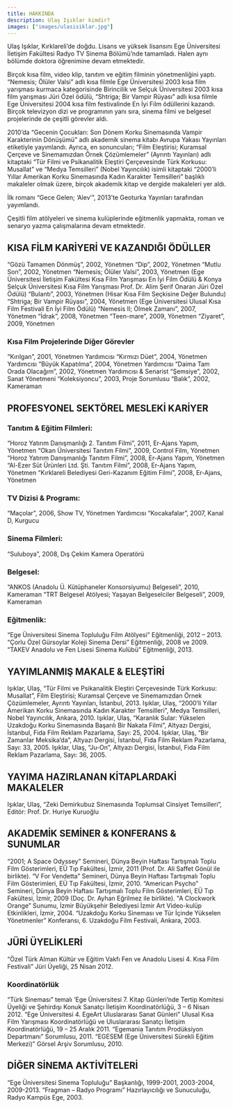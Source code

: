 ```yaml
---
title: HAKKINDA
description: Ulaş Işıklar kimdir?
images: ["images/ulasisiklar.jpg"]
---
```



Ulaş Işıklar, Kırklareli’de doğdu. Lisans ve yüksek lisansını Ege Üniversitesi İletişim Fakültesi Radyo TV Sinema Bölümü’nde tamamladı. Halen aynı bölümde doktora öğrenimine devam etmektedir.

Birçok kısa film, video klip, tanıtım ve eğitim filminin yönetmenliğini yaptı. “Nemesis; Ölüler Valsi” adlı kısa filmle Ege Üniversitesi 2003 kısa film yarışması kurmaca kategorisinde Birincilik ve Selçuk Üniversitesi 2003 kısa film yarışması Jüri Özel ödülü, “Shtriga; Bir Vampir Rüyası” adlı kısa filmle Ege Üniversitesi 2004 kısa film festivalinde En İyi Film ödüllerini kazandı. Birçok televizyon dizi ve programının yanı sıra, sinema filmi ve belgesel projelerinde de çeşitli görevler aldı.

2010’da “Gecenin Çocukları: Son Dönem Korku Sinemasında Vampir Karakterinin Dönüşümü” adlı akademik sinema kitabı Avrupa Yakası Yayınları etiketiyle yayımlandı. Ayrıca, en sonuncuları; “Film Eleştirisi; Kuramsal Çerçeve ve Sinemamızdan Örnek Çözümlemeler” (Ayrıntı Yayınları) adlı kitaptaki “Tür Filmi ve Psikanalitik Eleştiri Çerçevesinde Türk Korkusu: Musallat” ve “Medya Temsilleri” (Nobel Yayıncılık) isimli kitaptaki “2000’li Yıllar Amerikan Korku Sinemasında Kadın Karakter Temsilleri” başlıklı makaleler olmak üzere, birçok akademik kitap ve dergide makaleleri yer aldı.

İlk romanı “Gece Gelen; ‘Alev’”, 2013’te Geoturka Yayınları tarafından yayımlandı.

Çeşitli film atölyeleri ve sinema kulüplerinde eğitmenlik yapmakta, roman ve senaryo yazma çalışmalarına devam etmektedir.

## KISA FİLM KARİYERİ VE KAZANDIĞI ÖDÜLLER

   “Gözü Tamamen Dönmüş”, 2002, Yönetmen
   “Dip”, 2002, Yönetmen
   “Mutlu Son”, 2002, Yönetmen
   “Nemesis; Ölüler Valsi”, 2003, Yönetmen (Ege Üniversitesi İletişim Fakültesi Kısa Film Yarışması En İyi Film Ödülü & Konya Selçuk Üniversitesi Kısa Film Yarışması Prof. Dr. Alim Şerif Onaran Jüri Özel Ödülü)
   “Bulantı”, 2003, Yönetmen (Hisar Kısa Film Seçkisine Değer Bulundu)
   “Shtriga; Bir Vampir Rüyası”, 2004, Yönetmen (Ege Üniversitesi Ulusal Kısa Film Festivali En İyi Film Ödülü)
   “Nemesis II; Ölmek Zamanı”, 2007, Yönetmen
   “İdrak”, 2008, Yönetmen
   “Teen-mare”, 2009, Yönetmen
   “Ziyaret”, 2009, Yönetmen



### Kısa Film Projelerinde Diğer Görevler

   “Kırılgan”, 2001, Yönetmen Yardımcısı
   “Kırmızı Düet”, 2004, Yönetmen Yardımcısı
   “Büyük Kapatılma”, 2004, Yönetmen Yardımcısı
   “Daima Tam Orada Olacağım”, 2002, Yönetmen Yardımcısı & Senarist
   “Şemsiye”, 2002, Sanat Yönetmeni
   “Koleksiyoncu”, 2003, Proje Sorumlusu
   “Balık”, 2002, Kameraman


## PROFESYONEL SEKTÖREL MESLEKİ KARİYER
### Tanıtım & Eğitim Filmleri:

   “Horoz Yatırım Danışmanlığı 2. Tanıtım Filmi”, 2011, Er-Ajans Yapım, Yönetmen
   “Okan Üniversitesi Tanıtım Filmi”, 2009, Control Film, Yönetmen
   “Horoz Yatırım Danışmanlığı Tanıtım Filmi”, 2008, Er-Ajans Yapım, Yönetmen
   “Al-Ezer Süt Ürünleri Ltd. Şti. Tanıtım Filmi”, 2008, Er-Ajans Yapım, Yönetmen
   “Kırklareli Belediyesi Geri-Kazanım Eğitim Filmi”, 2008, Er-Ajans, Yönetmen


### TV Dizisi & Programı:

   “Maçolar”, 2006, Show TV, Yönetmen Yardımcısı
   “Kocakafalar”, 2007, Kanal D, Kurgucu


### Sinema Filmleri:

   “Suluboya”, 2008, Dış Çekim Kamera Operatörü


### Belgesel:

   “ANKOS (Anadolu Ü. Kütüphaneler Konsorsiyumu) Belgeseli”, 2010, Kameraman
   “TRT Belgesel Atölyesi; Yaşayan Belgeselciler Belgeseli”, 2009, Kameraman


### Eğitmenlik:

   “Ege Üniversitesi Sinema Topluluğu Film Atölyesi” Eğitmenliği, 2012 – 2013.
   “Çorlu Özel Gürsoylar Koleji Sinema Dersi” Eğitmenliği, 2008 ve 2009.
   “TAKEV Anadolu ve Fen Lisesi Sinema Kulübü” Eğitmenliği, 2013.


## YAYIMLANMIŞ MAKALE & ELEŞTİRİ

   Işıklar, Ulaş, “Tür Filmi ve Psikanalitik Eleştiri Çerçevesinde Türk Korkusu: Musallat”, Film Eleştirisi; Kuramsal Çerçeve ve Sinemamızdan Örnek Çözümlemeler, Ayrıntı Yayınları, İstanbul, 2013.
   Işıklar, Ulaş, “2000’li Yıllar Amerikan Korku Sinemasında Kadın Karakter Temsilleri”, Medya Temsilleri, Nobel Yayıncılık, Ankara, 2010.
   Işıklar, Ulaş, “Karanlık Sular: Yükselen Uzakdoğu Korku Sinemasında Başarılı Bir Nakata Filmi”, Altyazı Dergisi, İstanbul, Fida Film Reklam Pazarlama, Sayı: 25, 2004.
   Işıklar, Ulaş, “Bir Zamanlar Meksika’da”, Altyazı Dergisi, İstanbul, Fida Film Reklam Pazarlama, Sayı: 33, 2005.
   Işıklar, Ulaş, “Ju-On”, Altyazı Dergisi, İstanbul, Fida Film Reklam Pazarlama, Sayı: 36, 2005.


## YAYIMA HAZIRLANAN KİTAPLARDAKİ MAKALELER

   Işıklar, Ulaş, “Zeki Demirkubuz Sinemasında Toplumsal Cinsiyet Temsilleri”, Editör: Prof. Dr. Huriye Kuruoğlu


## AKADEMİK SEMİNER & KONFERANS & SUNUMLAR

   “2001; A Space Odyssey” Semineri, Dünya Beyin Haftası Tartışmalı Toplu Film Gösterimleri, EÜ Tıp Fakültesi, İzmir, 2011 (Prof. Dr. Ali Saffet Gönül ile birlikte).
   “V For Vendetta” Semineri, Dünya Beyin Haftası Tartışmalı Toplu Film Gösterimleri, EÜ Tıp Fakültesi, İzmir, 2010.
   “American Psycho” Semineri, Dünya Beyin Haftası Tartışmalı Toplu Film Gösterimleri, EÜ Tıp Fakültesi, İzmir, 2009 (Doç. Dr. Ayhan Eğrilmez ile birlikte).
   "A Clockwork Orange” Sunumu, İzmir Büyükşehir Belediyesi İzmir Art Video-kulüp Etkinlikleri, İzmir, 2004.
   “Uzakdoğu Korku Sineması ve Tür İçinde Yükselen Yönetmenler” Konferansı, 6. Uzakdoğu Film Festivali, Ankara, 2003.


## JÜRİ ÜYELİKLERİ

   “Özel Türk Alman Kültür ve Eğitim Vakfı Fen ve Anadolu Lisesi 4. Kısa Film Festivali” Jüri Üyeliği, 25 Nisan 2012.


### Koordinatörlük

   “Türk Sineması” temalı ‘Ege Üniversitesi 7. Kitap Günleri’nde Tertip Komitesi Üyeliği ve Şehirdışı Konuk Sanatçı İletişim Koordinatörlüğü, 3 – 6 Nisan 2012.
   “Ege Üniversitesi 4. EgeArt Uluslararası Sanat Günleri” Ulusal Kısa Film Yarışması Koordinatörlüğü ve Uluslararası Sanatçı İletişim Koordinatörlüğü, 19 – 25 Aralık 2011.
   “Egemania Tanıtım Prodüksiyon Departmanı” Sorumlusu, 2011.
   “EGESEM (Ege Üniversitesi Sürekli Eğitim Merkezi)” Görsel Arşiv Sorumlusu, 2010.


## DİĞER SİNEMA AKTİVİTELERİ

   “Ege Üniversitesi Sinema Topluluğu” Başkanlığı, 1999-2001, 2003-2004, 2009-2013.
   “Fragman – Radyo Programı” Hazırlayıcılığı ve Sunuculuğu, Radyo Kampüs Ege, 2003.
